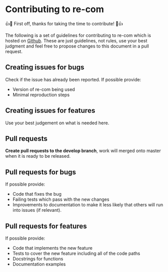 # Contributing to re-com

:+1::tada: First off, thanks for taking the time to contribute! :tada::+1:

The following is a set of guidelines for contributing to re-com which is hosted on [Github](https://github.com/Day8/re-com).
These are just guidelines, not rules, use your best judgment and feel free to propose changes to this document in a pull request.

## Creating issues for bugs

Check if the issue has already been reported. If possible provide:

* Version of re-com being used
* Minimal reproduction steps

## Creating issues for features

Use your best judgement on what is needed here.

## Pull requests

**Create pull requests to the develop branch**, work will merged onto master when it is ready to be released.

## Pull requests for bugs

If possible provide:

* Code that fixes the bug
* Failing tests which pass with the new changes
* Improvements to documentation to make it less likely that others will run into issues (if relevant).

## Pull requests for features

If possible provide:

* Code that implements the new feature
* Tests to cover the new feature including all of the code paths
* Docstrings for functions
* Documentation examples
